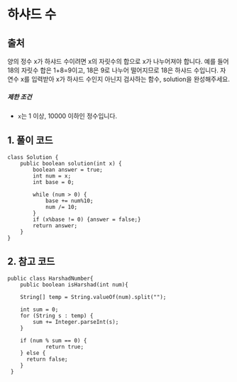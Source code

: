 # 하샤드 수

## 출처

양의 정수 x가 하샤드 수이려면 x의 자릿수의 합으로 x가 나누어져야 합니다. 예를 들어 18의 자릿수 합은 1+8=9이고, 18은 9로 나누어 떨어지므로 18은 하샤드 수입니다. 자연수 x를 입력받아 x가 하샤드 수인지 아닌지 검사하는 함수, solution을 완성해주세요.

##### 제한 조건

- `x`는 1 이상, 10000 이하인 정수입니다.

  

## 1. 풀이 코드

```
class Solution {
    public boolean solution(int x) {
        boolean answer = true;
        int num = x;
        int base = 0;

        while (num > 0) {
            base += num%10;
            num /= 10;
        }
        if (x%base != 0) {answer = false;}
        return answer;
    }
}
```



## 2. 참고 코드

```
public class HarshadNumber{
    public boolean isHarshad(int num){

    String[] temp = String.valueOf(num).split("");

    int sum = 0;
    for (String s : temp) {
        sum += Integer.parseInt(s);
    }

    if (num % sum == 0) {
            return true;
    } else {
      return false;
    }
 }
```


